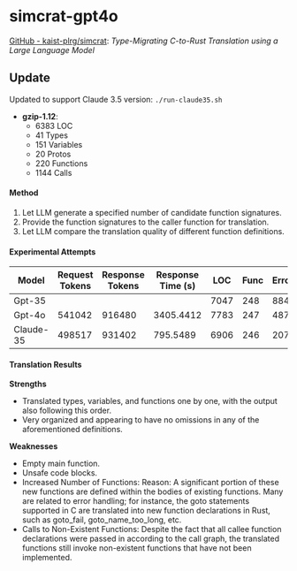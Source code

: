 # simcrat-gpt4o

[GitHub - kaist-plrg/simcrat](https://github.com/kaist-plrg/simcrat): *Type-Migrating C-to-Rust Translation using a Large Language Model*

## Update

Updated to support Claude 3.5 version: `./run-claude35.sh`

- **gzip-1.12**: 
  - 6383 LOC
  - 41 Types
  - 151 Variables
  - 20 Protos
  - 220 Functions
  - 1144 Calls

#### Method

1. Let LLM generate a specified number of candidate function signatures.
2. Provide the function signatures to the caller function for translation.
3. Let LLM compare the translation quality of different function definitions.

#### Experimental Attempts

| Model      | Request Tokens | Response Tokens | Response Time (s) | LOC  | Func | Errors | Warnings |
|------------|----------------|------------------|--------------------|------|------|--------|----------|
| Gpt-35     |                |                  |                    | 7047 | 248  | 884    | 86       |
| Gpt-4o     | 541042         | 916480           | 3405.4412          | 7783 | 247  | 487    | 34       |
| Claude-35  | 498517         | 931402           | 795.5489           | 6906 | 246  | 207    | 12       |

    
#### Translation Results

**Strengths**
- Translated types, variables, and functions one by one, with the output also following this order.
- Very organized and appearing to have no omissions in any of the aforementioned definitions.

**Weaknesses**
- Empty main function.
- Unsafe code blocks.
- Increased Number of Functions:
Reason: A significant portion of these new functions are defined within the bodies of existing functions. Many are related to error handling; for instance, the goto statements supported in C are translated into new function declarations in Rust, such as goto_fail, goto_name_too_long, etc.
- Calls to Non-Existent Functions:
Despite the fact that all callee function declarations were passed in according to the call graph, the translated functions still invoke non-existent functions that have not been implemented.
